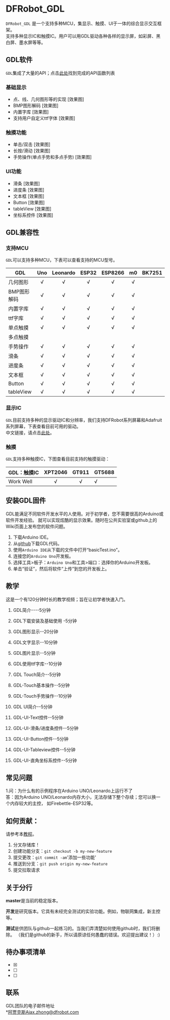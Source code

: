 # DFRobot_GDL
`DFRobot_GDL` 是一个支持多种MCU，集显示、触摸、UI于一体的综合显示交互框架。<br>
支持多种显示IC和触摸IC。用户可以用GDL驱动各种各样的显示屏，如彩屏、黑白屏、墨水屏等等。<br>

## GDL软件
`GDL`集成了大量的API；点击[此处](API网址)找到完成的API函数列表

### 基础显示
* 点、线、几何图形等的实现
[效果图]
* BMP图形解码
[效果图]
* 内置字库
[效果图]
* 支持用户自定义ttf字体
[效果图]

### 触摸功能
* 单击/双击
[效果图]
* 长按/滑动
[效果图]
* 手势操作(单点手势和多点手势)
[效果图]

### UI功能
* 滑条
[效果图]
* 进度条
[效果图]
* 文本框
[效果图]
* Button
[效果图]
* tableView
[效果图]
* 坐标系控件
[效果图]

## GDL兼容性

### 支持MCU
`GDL`可以支持多种MCU，下表可以查看支持的MCU型号。<br>

GDL          |     Uno      |   Leonardo    |     ESP32     |    ESP8266    |     m0         |     BK7251  
-----------  | :----------: |  :----------: |  :----------: |  :----------: | :------------: | ------------
几何图形     |      √       |       √       |      √        |       √       |       √        |             
BMP图形解码  |      √       |       √       |      √        |       √       |       √        |  
内置字库     |      √       |       √       |      √        |       √       |       √        |  
ttf字库      |      √       |       √       |      √        |       √       |       √        |
单点触摸     |      √       |       √       |      √        |       √       |       √        |
多点触摸     |              |               |               |               |                |
手势操作     |      √       |       √       |      √        |       √       |       √        |
滑条         |      √       |       √       |      √        |       √       |       √        |
进度条       |      √       |       √       |      √        |       √       |       √        | 
文本框       |      √       |       √       |      √        |       √       |       √        | 
Button       |      √       |       √       |      √        |       √       |       √        | 
tableView    |      √       |       √       |      √        |       √       |       √        |     

### 显示IC
`GDL`目前支持多种的显示驱动IC和分辨率，我们支持DFRobot系列屏幕和Adafruit系列屏幕，下表查看目前可用的驱动。<br>
中文链接，请点击[此处](https://docs.qq.com/sheet/DWGRwa05PV3NSRGtI?tab=BB08J2&c=B11A0A0)。

 

### 触摸<br>
`GDL`支持多种触摸IC，下图查看目前支持的触摸驱动：<br>


GDL：触摸IC      |  XPT2046     |    GT911     |   GT5688  
---------------- | :----------: | :----------: |-----------
Work Well        |      √       |     √        |     √     


## 安装GDL固件
GDL能满足不同软件开发水平的人使用。对于初学者，您不需要很高的Arduino或软件开发经验。
就可以实现炫酷的显示效果。随时在公共实验室或github上的Wiki页面上发布您的软件问题。

1. 下载Arduino IDE。<br>
1. 从[github](网址)下载GDL代码。<br>
1. 使用`Arduino IDE`从下载的文件中打开“basicTest.ino”。<br>
1. 连接您的`Arduino Uno`开发板。<br>
1. 选择工具>板子：`Arduino Uno`和工具>端口：选择你的Arduino开发板。<br>
1. 单击“验证”，然后将软件“上传”到您的开发板上。<br>

## 教学
这是一个有120分钟时长的教学视频；旨在让初学者快速入门。

1. GDL简介----5分钟

1. GDL下载安装及基础使用 -5分钟

1. GDL图形显示--20分钟

1. GDL文字显示--10分钟

1. GDL图片显示--5分钟

1. GDL使用ttf字库--10分钟

1. GDL Touch简介--5分钟

1. GDL-Touch基本操作--5分钟

1. GDL-Touch手势操作--10分钟

1. GDL UI简介--5分钟

1. GDL-UI-Text控件--5分钟

1. GDL-UI-滑条/进度条控件--5分钟

1. GDL-UI-Button控件--5分钟

1. GDL-UI-Tableview控件--5分钟

1. GDL-UI-直角坐标系控件--5分钟
 

## 常见问题

1.问：为什么有的示例程序在Arduino UNO/Leonardo上运行不了<br>
  答：因为Arduino UNO/Leonardo内存大小，无法存储下整个存续；您可以换一个内存较大的主控，
如Firebettle-ESP32等。<br>


## 如何贡献：
请参考本[教程](https://help.github.com/articles/creating-a-pull-request/)。<br>
1. 分叉存储库！<br>
1. 创建功能分支：`git checkout -b my-new-feature`<br>
1. 提交更改：`git commit -am`'添加一些功能'<br>
1. 推送到分支：`git push origin my-new-feature`<br>
1. 提交拉取请求<br>

## 关于分行
**master**是当前的稳定版本。

**开发**是研究版本。它具有未经完全测试的实验功能。例如，物联网集成，新主控等。

**测试**是供团队与github一起练习的。当我们弄清楚如何使用github时，我们将删除。
（我们是github的新手，所以请原谅任何愚蠢的错误。欢迎提出建议！）:)

## 待办事项清单
- [x]
- [ ]
- [ ]


## 联系
GDL团队的电子邮件地址<br>
*阿贾克斯Ajax.zhong@dfrobot.com<br>